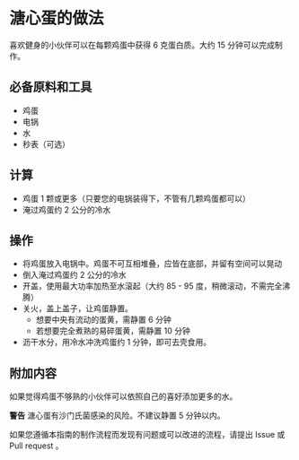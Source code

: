 # 溏心蛋的做法

喜欢健身的小伙伴可以在每颗鸡蛋中获得 6 克蛋白质。大约 15 分钟可以完成制作。

## 必备原料和工具

- 鸡蛋
- 电锅
- 水
- 秒表（可选）

## 计算

- 鸡蛋 1 颗或更多（只要您的电锅装得下，不管有几颗鸡蛋都可以）
- 淹过鸡蛋约 2 公分的冷水

## 操作

- 将鸡蛋放入电锅中。鸡蛋不可互相堆叠，应皆在底部，并留有空间可以晃动
- 倒入淹过鸡蛋约 2 公分的冷水
- 开盖，使用最大功率加热至水滚起（大约 85 - 95 度，稍微滚动，不需完全沸腾）
- 关火，盖上盖子，让鸡蛋静置。
  - 想要中央有流动的蛋黄，需静置 6 分钟
  - 若想要完全煮熟的易碎蛋黄，需静置 10 分钟
- 沥干水分，用冷水冲洗鸡蛋约 1 分钟，即可去壳食用。

## 附加内容

如果觉得鸡蛋不够熟的小伙伴可以依照自己的喜好添加更多的水。

**警告** 溏心蛋有沙门氏菌感染的风险。不建议静置 5 分钟以内。

如果您遵循本指南的制作流程而发现有问题或可以改进的流程，请提出 Issue 或 Pull request 。
